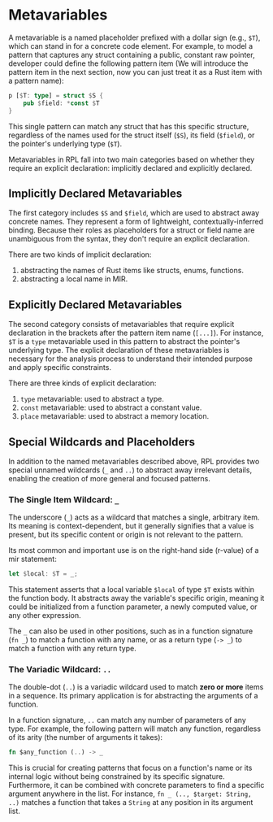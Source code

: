 # Metavariables

A metavariable is a named placeholder prefixed with a dollar sign (e.g., `$T`), which can stand in for a concrete code element. For example, to model a pattern that captures any struct containing a public, constant raw pointer, developer could define the following pattern item (We will introduce the pattern item in the next section, now you can just treat it as a Rust item with a pattern name):

```rust
p [$T: type] = struct $S {
    pub $field: *const $T
}
```

This single pattern can match any struct that has this specific structure, regardless of the names used for the struct itself (`$S`), its field (`$field`), or the pointer's underlying type (`$T`).

Metavariables in RPL fall into two main categories based on whether they require an explicit declaration: implicitly declared and explicitly declared.

## Implicitly Declared Metavariables

The first category includes `$S` and `$field`, which are used to abstract away concrete names. They represent a form of lightweight, contextually-inferred binding. Because their roles as placeholders for a struct or field name are unambiguous from the syntax, they don't require an explicit declaration.

There are two kinds of implicit declaration:

1. abstracting the names of Rust items like structs, enums, functions.
2. abstracting a local name in MIR.

## Explicitly Declared Metavariables

The second category consists of metavariables that require explicit declaration in the brackets after the pattern item name (`[...]`). For instance, `$T` is a `type` metavariable used in this pattern to abstract the pointer's underlying type. The explicit declaration of these metavariables is necessary for the analysis process to understand their intended purpose and apply specific constraints.

There are three kinds of explicit declaration:

1. `type` metavariable: used to abstract a type.
2. `const` metavariable: used to abstract a constant value.
3. `place` metavariable: used to abstract a memory location.

## Special Wildcards and Placeholders

In addition to the named metavariables described above, RPL provides two special unnamed wildcards (`_` and `..`) to abstract away irrelevant details, enabling the creation of more general and focused patterns.

### The Single Item Wildcard: `_`

The underscore (`_`) acts as a wildcard that matches a single, arbitrary item. Its meaning is context-dependent, but it generally signifies that a value is present, but its specific content or origin is not relevant to the pattern.

Its most common and important use is on the right-hand side (r-value) of a mir statement:

```rust
let $local: $T = _;
```

This statement asserts that a local variable `$local` of type `$T` exists within the function body. It abstracts away the variable's specific origin, meaning it could be initialized from a function parameter, a newly computed value, or any other expression.

The `_` can also be used in other positions, such as in a function signature (`fn _`) to match a function with any name, or as a return type (`-> _`) to match a function with any return type.

### The Variadic Wildcard: `..`

The double-dot (`..`) is a variadic wildcard used to match **zero or more** items in a sequence. Its primary application is for abstracting the arguments of a function.

In a function signature, `..` can match any number of parameters of any type. For example, the following pattern will match any function, regardless of its arity (the number of arguments it takes):

```rust
fn $any_function (..) -> _
```

This is crucial for creating patterns that focus on a function's name or its internal logic without being constrained by its specific signature. Furthermore, it can be combined with concrete parameters to find a specific argument anywhere in the list. For instance, `fn _ (.., $target: String, ..)` matches a function that takes a `String` at any position in its argument list.
